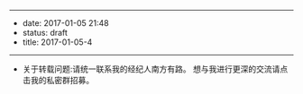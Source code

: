 - --
- date: 2017-01-05 21:48
- status: draft
- title: 2017-01-05-4
- --
- 关于转载问题:请统一联系我的经纪人南方有路。          想与我进行更深的交流请点击我的私密群招募。
